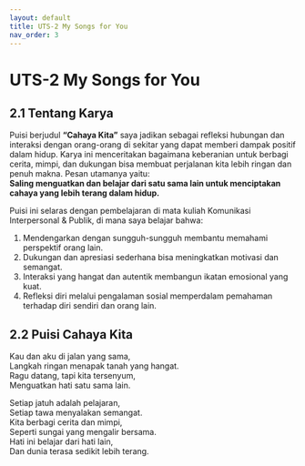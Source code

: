 ```yaml
---
layout: default
title: UTS-2 My Songs for You
nav_order: 3
---
```


# UTS-2 My Songs for You

## 2.1 Tentang Karya
Puisi berjudul __“Cahaya Kita”__ saya jadikan sebagai refleksi hubungan dan interaksi dengan orang-orang di sekitar yang dapat memberi dampak positif dalam hidup. Karya ini menceritakan bagaimana keberanian untuk berbagi cerita, mimpi, dan dukungan bisa membuat perjalanan kita lebih ringan dan penuh makna. Pesan utamanya yaitu: <br>
__Saling menguatkan dan belajar dari satu sama lain untuk menciptakan cahaya yang lebih terang dalam hidup.__


Puisi ini selaras dengan pembelajaran di mata kuliah Komunikasi Interpersonal & Publik, di mana saya belajar bahwa:
1. Mendengarkan dengan sungguh-sungguh membantu memahami perspektif orang lain.<br>
2. Dukungan dan apresiasi sederhana bisa meningkatkan motivasi dan semangat.<br>
3. Interaksi yang hangat dan autentik membangun ikatan emosional yang kuat.<br>
4. Refleksi diri melalui pengalaman sosial memperdalam pemahaman terhadap diri sendiri dan orang lain.


## 2.2 Puisi Cahaya Kita
Kau dan aku di jalan yang sama,<br>
Langkah ringan menapak tanah yang hangat.<br>
Ragu datang, tapi kita tersenyum,<br>
Menguatkan hati satu sama lain.<br>


Setiap jatuh adalah pelajaran,<br>
Setiap tawa menyalakan semangat.<br>
Kita berbagi cerita dan mimpi,<br>
Seperti sungai yang mengalir bersama.<br>
Hati ini belajar dari hati lain,<br>
Dan dunia terasa sedikit lebih terang.
